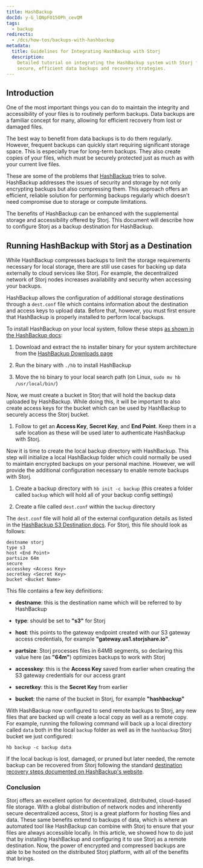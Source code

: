 ```yaml
---
title: HashBackup
docId: y-G_lQNpFO15OPh_cevQM
tags:
  - backup
redirects:
  - /dcs/how-tos/backups-with-hashbackup
metadata:
  title: Guidelines for Integrating HashBackup with Storj
  description:
    Detailed tutorial on integrating the HashBackup system with Storj for
    secure, efficient data backups and recovery strategies.
---
```


## Introduction

One of the most important things you can do to maintain the integrity and accessibility of your files is to routinely perform backups. Data backups are a familiar concept for many, allowing for efficient recovery from lost or damaged files.

The best way to benefit from data backups is to do them regularly. However, frequent backups can quickly start requiring significant storage space. This is especially true for long-term backups. They also create copies of your files, which must be securely protected just as much as with your current live files.

These are some of the problems that [HashBackup](https://www.hashbackup.com/hashbackup/overview.html) tries to solve. HashBackup addresses the issues of security and storage by not only encrypting backups but also compressing them. This approach offers an efficient, reliable solution for performing backups regularly which doesn't need compromise due to storage or compute limitations.

The benefits of HashBackup can be enhanced with the supplemental storage and accessibility offered by Storj. This document will describe how to configure Storj as a backup destination for HashBackup.

## Running HashBackup with Storj as a Destination

While HashBackup compresses backups to limit the storage requirements necessary for local storage, there are still use cases for backing up data externally to cloud services like Storj. For example, the decentralized network of Storj nodes increases availability and security when accessing your backups.

HashBackup allows the configuration of additional storage destinations through a `dest.conf` file which contains information about the destination and access keys to upload data. Before that, however, you must first ensure that HashBackup is properly installed to perform local backups.

To install HashBackup on your local system, follow these steps [as shown in the HashBackup docs](https://www.hashbackup.com/hashbackup/quickstart.html):

1.  Download and extract the `hb` installer binary for your system architecture from the [HashBackup Downloads page](https://www.hashbackup.com/hashbackup/download.html)

2.  Run the binary with `./hb` to install HashBackup

3.  Move the `hb` binary to your local search path (on Linux, `sudo mv hb /usr/local/bin/`)

Now, we must create a bucket in Storj that will hold the backup data uploaded by HashBackup. While doing this, it will be important to also create access keys for the bucket which can be used by HashBackup to securely access the Storj bucket.

1.  Follow [](docId:quai3ugaP9paich3ai5e) to get an **Access Key**, **Secret Key**, and **End Point**. Keep them in a safe location as these will be used later to authenticate HashBackup with Storj.

Now it is time to create the local backup directory with HashBackup. This step will initialize a local HashBackup folder which could normally be used to maintain encrypted backups on your personal machine. However, we will provide the additional configuration necessary to enable remote backups with Storj.

1.  Create a backup directory with `hb init -c backup` (this creates a folder called `backup` which will hold all of your backup config settings)

2.  Create a file called `dest.conf` within the `backup` directory

The `dest.conf` file will hold all of the external configuration details as listed in the [HashBackup S3 Destination docs](https://www.hashbackup.com/hashbackup/destinations/s3.html). For Storj, this file should look as follows:

```Text
destname storj
type s3
host <End Point>
partsize 64m
secure
accesskey <Access Key>
secretkey <Secret Key>
bucket <Bucket Name>
```

This file contains a few key definitions:

- **destname**: this is the destination name which will be referred to by HashBackup

- **type**: should be set to **"s3"** for Storj

- **host**: this points to the gateway endpoint created with our S3 gateway access credentials, for example **"gateway.us1.storjshare.io"**.

- **partsize**: Storj processes files in 64MB segments, so declaring this value here (as **"64m"**) optimizes backups to work with Storj

- **accesskey**: this is the **Access Key** saved from earlier when creating the S3 gateway credentials for our access grant

- **secretkey**: this is the **Secret Key** from earlier

- **bucket**: the name of the bucket in Storj, for example **"hashbackup"**

With HashBackup now configured to send remote backups to Storj, any new files that are backed up will create a local copy as well as a remote copy. For example, running the following command will back up a local directory called `data` both in the local `backup` folder as well as in the `hashbackup` Storj bucket we just configured:

```Text
hb backup -c backup data
```

If the local backup is lost, damaged, or pruned but later needed, the remote backup can be recovered from Storj following the standard [destination recovery steps documented on HashBackup's website](https://www.hashbackup.com/hashbackup/quickstart.html#_recover).

### Conclusion

Storj offers an excellent option for decentralized, distributed, cloud-based file storage. With a global distribution of network nodes and inherently secure decentralized access, Storj is a great platform for hosting files and data. These same benefits extend to backups of data, which is where an automated tool like HashBackup can combine with Storj to ensure that your files are always accessible locally. In this article, we showed how to do just that by installing HashBackup and configuring it to use Storj as a remote destination. Now, the power of encrypted and compressed backups are able to be hosted on the distributed Storj platform, with all of the benefits that brings.
